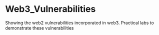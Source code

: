 # Web3_Vulnerabilities
Showing the web2 vulnerabilities incorporated in web3. Practical labs to demonstrate these vulnerabilities
